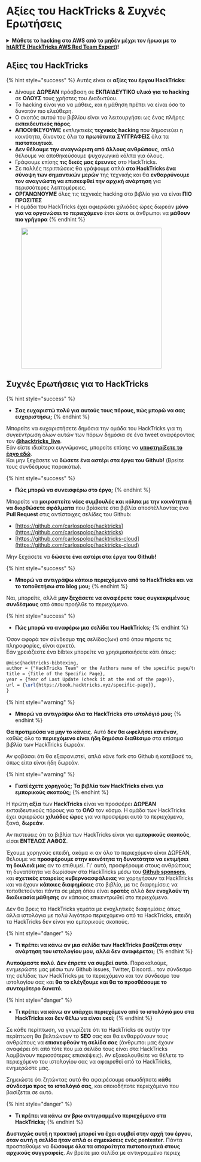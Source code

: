 # Αξίες του HackTricks & Συχνές Ερωτήσεις

<details>

<summary><strong>Μάθετε το hacking στο AWS από το μηδέν μέχρι τον ήρωα με το</strong> <a href="https://training.hacktricks.xyz/courses/arte"><strong>htARTE (HackTricks AWS Red Team Expert)</strong></a><strong>!</strong></summary>

Άλλοι τρόποι για να υποστηρίξετε το HackTricks:

* Εάν θέλετε να δείτε την **εταιρεία σας να διαφημίζεται στο HackTricks** ή να **κατεβάσετε το HackTricks σε μορφή PDF** Ελέγξτε τα [**ΣΧΕΔΙΑ ΣΥΝΔΡΟΜΗΣ**](https://github.com/sponsors/carlospolop)!
* Αποκτήστε το [**επίσημο PEASS & HackTricks swag**](https://peass.creator-spring.com)
* Ανακαλύψτε [**The PEASS Family**](https://opensea.io/collection/the-peass-family), τη συλλογή μας από αποκλειστικά [**NFTs**](https://opensea.io/collection/the-peass-family)
* **Εγγραφείτε στην** 💬 [**ομάδα Discord**](https://discord.gg/hRep4RUj7f) ή στην [**ομάδα telegram**](https://t.me/peass) ή **ακολουθήστε** μας στο **Twitter** 🐦 [**@carlospolopm**](https://twitter.com/hacktricks_live)**.**
* **Μοιραστείτε τα hacking tricks σας υποβάλλοντας PRs στα** [**HackTricks**](https://github.com/carlospolop/hacktricks) και [**HackTricks Cloud**](https://github.com/carlospolop/hacktricks-cloud) αποθετήρια του github.

</details>

## Αξίες του HackTricks

{% hint style="success" %}
Αυτές είναι οι **αξίες του έργου HackTricks**:

* Δίνουμε **ΔΩΡΕΑΝ** πρόσβαση σε **ΕΚΠΑΙΔΕΥΤΙΚΟ υλικό για το hacking** σε **ΟΛΟΥΣ** τους χρήστες του Διαδικτύου.
* Το hacking είναι για να μάθεις, και η μάθηση πρέπει να είναι όσο το δυνατόν πιο ελεύθερη.
* Ο σκοπός αυτού του βιβλίου είναι να λειτουργήσει ως ένας πλήρης **εκπαιδευτικός πόρος**.
* **ΑΠΟΘΗΚΕΥΟΥΜΕ** εκπληκτικές **τεχνικές hacking** που δημοσιεύει η κοινότητα, δίνοντας όλα τα **πρωτότυπα** **ΣΥΓΓΡΑΦΕΙΣ** όλα τα **πιστοποιητικά**.
* **Δεν θέλουμε την αναγνώριση από άλλους ανθρώπους**, απλά θέλουμε να αποθηκεύσουμε ψυχαγωγικά κόλπα για όλους.
* Γράφουμε επίσης **τις δικές μας έρευνες** στο HackTricks.
* Σε πολλές περιπτώσεις θα γράψουμε απλά **στο HackTricks ένα σύνοψη των σημαντικών μερών** της τεχνικής και θα **ενθαρρύνουμε τον αναγνώστη να επισκεφθεί την αρχική ανάρτηση** για περισσότερες λεπτομέρειες.
* **ΟΡΓΑΝΩΝΟΥΜΕ** όλες τις τεχνικές hacking στο βιβλίο για να είναι **ΠΙΟ ΠΡΟΣΙΤΕΣ**
* Η ομάδα του HackTricks έχει αφιερώσει χιλιάδες ώρες δωρεάν **μόνο για να οργανώσει το περιεχόμενο** έτσι ώστε οι άνθρωποι να **μάθουν πιο γρήγορα**
{% endhint %}

<figure><img src="../.gitbook/assets/hack tricks gif.gif" alt="" width="375"><figcaption></figcaption></figure>

## Συχνές Ερωτήσεις για το HackTricks

{% hint style="success" %}
* **Σας ευχαριστώ πολύ για αυτούς τους πόρους, πώς μπορώ να σας ευχαριστήσω;**
{% endhint %}

Μπορείτε να ευχαριστήσετε δημόσια την ομάδα του HackTricks για τη συγκέντρωση όλων αυτών των πόρων δημόσια σε ένα tweet αναφέροντας τον [**@hacktricks\_live**](https://twitter.com/hacktricks\_live).\
Εάν είστε ιδιαίτερα ευγνώμονες, μπορείτε επίσης να [**υποστηρίξετε το έργο εδώ**](https://github.com/sponsors/carlospolop).\
Και μην ξεχάσετε να **δώσετε ένα αστέρι στα έργα του Github!** (Βρείτε τους συνδέσμους παρακάτω).

{% hint style="success" %}
* **Πώς μπορώ να συνεισφέρω στο έργο;**
{% endhint %}

Μπορείτε να **μοιραστείτε νέες συμβουλές και κόλπα με την κοινότητα ή να διορθώσετε σφάλματα** που βρίσκετε στα βιβλία αποστέλλοντας ένα **Pull Request** στις αντίστοιχες σελίδες του Github:

* [https://github.com/carlospolop/hacktricks](https://github.com/carlospolop/hacktricks)
* [https://github.com/carlospolop/hacktricks-cloud](https://github.com/carlospolop/hacktricks-cloud)

Μην ξεχάσετε να **δώσετε ένα αστέρι στα έργα του Github!**

{% hint style="success" %}
* **Μπορώ να αντιγράψω κάποιο περιεχόμενο από το HackTricks και να το τοποθετήσω στο blog μου;**
{% endhint %}

Ναι, μπορείτε, αλλά **μην ξεχάσετε να αναφέρετε τους συγκεκριμένους συνδέσμους** από όπου προήλθε το περιεχόμενο.

{% hint style="success" %}
* **Πώς μπορώ να αναφέρω μια σελίδα του HackTricks;**
{% endhint %}

Όσον αφορά τον σύνδεσμο **της** σελίδας(ων) από όπου πήρατε τις πληροφορίες, είναι αρκετό.\
Εάν χρειάζεστε ένα bibtex μπορείτε να χρησιμοποιήσετε κάτι όπως:
```latex
@misc{hacktricks-bibtexing,
author = {"HackTricks Team" or the Authors name of the specific page/trick},
title = {Title of the Specific Page},
year = {Year of Last Update (check it at the end of the page)},
url = {\url{https://book.hacktricks.xyz/specific-page}},
}
```
{% hint style="warning" %}
* **Μπορώ να αντιγράψω όλα τα HackTricks στο ιστολόγιό μου;**
{% endhint %}

**Θα προτιμούσα να μην το κάνεις**. Αυτό **δεν θα ωφελήσει κανέναν**, καθώς όλο το **περιεχόμενο είναι ήδη δημόσια διαθέσιμο** στα επίσημα βιβλία των HackTricks δωρεάν.

Αν φοβάσαι ότι θα εξαφανιστεί, απλά κάνε fork στο Github ή κατέβασέ το, όπως είπα είναι ήδη δωρεάν.

{% hint style="warning" %}
* **Γιατί έχετε χορηγούς; Τα βιβλία των HackTricks είναι για εμπορικούς σκοπούς;**
{% endhint %}

Η πρώτη **αξία** των **HackTricks** είναι να προσφέρει **ΔΩΡΕΑΝ** εκπαιδευτικούς πόρους για το **ΟΛΟ** τον κόσμο. Η ομάδα των HackTricks έχει αφιερώσει **χιλιάδες ώρες** για να προσφέρει αυτό το περιεχόμενο, ξανά, **δωρεάν**.

Αν πιστεύεις ότι τα βιβλία των HackTricks είναι για **εμπορικούς σκοπούς**, είσαι **ΕΝΤΕΛΩΣ ΛΑΘΟΣ**.

Έχουμε χορηγούς επειδή, ακόμα κι αν όλο το περιεχόμενο είναι ΔΩΡΕΑΝ, θέλουμε να **προσφέρουμε στην κοινότητα τη δυνατότητα να εκτιμήσει τη δουλειά μας** αν το επιθυμεί. Γι' αυτό, προσφέρουμε στους ανθρώπους τη δυνατότητα να δωρίσουν στα HackTricks μέσω του [**Github sponsors**](https://github.com/sponsors/carlospolop), και **σχετικές εταιρείες κυβερνοασφάλειας** να χορηγήσουν τα HackTricks και να έχουν **κάποιες διαφημίσεις** στο βιβλίο, με τις διαφημίσεις να τοποθετούνται πάντα σε μέρη όπου είναι **ορατές** αλλά **δεν ενοχλούν τη διαδικασία μάθησης** αν κάποιος επικεντρωθεί στο περιεχόμενο.

Δεν θα βρεις τα HackTricks γεμάτα με ενοχλητικές διαφημίσεις όπως άλλα ιστολόγια με πολύ λιγότερο περιεχόμενο από τα HackTricks, επειδή τα HackTricks δεν είναι για εμπορικούς σκοπούς.

{% hint style="danger" %}
* **Τι πρέπει να κάνω αν μια σελίδα των HackTricks βασίζεται στην ανάρτηση του ιστολογίου μου, αλλά δεν αναφέρεται;**
{% endhint %}

**Λυπούμαστε πολύ. Δεν έπρεπε να συμβεί αυτό**. Παρακαλούμε, ενημερώστε μας μέσω των Github issues, Twitter, Discord... τον σύνδεσμο της σελίδας των HackTricks με το περιεχόμενο και τον σύνδεσμο του ιστολογίου σας και **θα το ελέγξουμε και θα το προσθέσουμε το συντομότερο δυνατό**.

{% hint style="danger" %}
* **Τι πρέπει να κάνω αν υπάρχει περιεχόμενο από το ιστολόγιό μου στα HackTricks και δεν θέλω να είναι εκεί;**
{% endhint %}

Σε κάθε περίπτωση, να γνωρίζετε ότι τα HackTricks σε αυτήν την περίπτωση θα βελτιώνουν το **SEO** σας και θα ενθαρρύνουν τους ανθρώπους να **επισκεφθούν τη σελίδα σας** (άνθρωποι μας έχουν αναφέρει ότι από τότε που μια σελίδα τους είναι στα HackTricks λαμβάνουν περισσότερες επισκέψεις). Αν εξακολουθείτε να θέλετε το περιεχόμενο του ιστολογίου σας να αφαιρεθεί από τα HackTricks, ενημερώστε μας.

Σημειώστε ότι ζητώντας αυτό θα αφαιρέσουμε οπωσδήποτε **κάθε σύνδεσμο προς το ιστολόγιό σας**, και οποιοδήποτε περιεχόμενο που βασίζεται σε αυτό.

{% hint style="danger" %}
* **Τι πρέπει να κάνω αν βρω αντιγραμμένο περιεχόμενο στα HackTricks;**
{% endhint %}

**Δυστυχώς αυτή η πρακτική μπορεί να έχει συμβεί στην αρχή του έργου, όταν αυτή η σελίδα ήταν απλά οι σημειώσεις ενός pentester**. Πάντα προσπαθούμε να **δώσουμε όλα τα απαραίτητα πιστοποιητικά στους αρχικούς συγγραφείς**. Αν βρείτε μια σελίδα με αντιγραμμένο περιεχ
